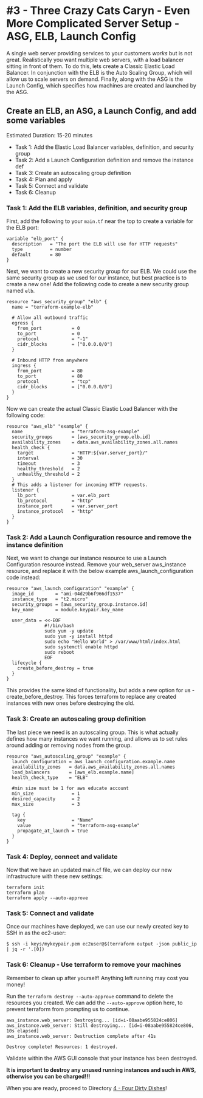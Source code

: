 # #3 - Three Crazy Cats Caryn - Even More Complicated Server Setup - ASG, ELB, Launch Config

A single web server providing services to your customers *works* but is not great.  Realistically you want multiple web servers, with a load balancer sitting in front of them.  To do this, lets create a Classic Elastic Load Balancer.  In conjunction with the ELB is the Auto Scaling Group, which will allow us to scale servers on demand.  Finally, along with the ASG is the Launch Config, which specifies how machines are created and launched by the ASG.

## Create an ELB, an ASG, a Launch Config, and add some variables

Estimated Duration: 15-20 minutes

- Task 1: Add the Elastic Load Balancer variables, definition, and security group
- Task 2: Add a Launch Configuration definition and remove the instance def
- Task 3: Create an autoscaling group definition
- Task 4: Plan and apply
- Task 5: Connect and validate
- Task 6: Cleanup

### Task 1: Add the ELB variables, definition, and security group

First, add the following to your `main.tf` near the top to create a variable for the ELB port:
```hcl
variable "elb_port" {
  description   = "The port the ELB will use for HTTP requests"
  type          = number
  default       = 80
}
```

Next, we want to create a new security group for our ELB.  We could use the same security group as we used for our instance, but best practice is to create a new one!  Add the following code to create a new security group named `elb`.
```hcl
resource "aws_security_group" "elb" {
  name = "terraform-example-elb"

  # Allow all outbound traffic
  egress {
    from_port           = 0
    to_port             = 0
    protocol            = "-1"
    cidr_blocks         = ["0.0.0.0/0"]
  }

  # Inbound HTTP from anywhere
  ingress {
    from_port           = 80
    to_port             = 80
    protocol            = "tcp"
    cidr_blocks         = ["0.0.0.0/0"]
  }
}
```

Now we can create the actual Classic Elastic Load Balancer with the following code:
```hcl
resource "aws_elb" "example" {
  name                  = "terraform-asg-example"
  security_groups       = [aws_security_group.elb.id]
  availability_zones    = data.aws_availability_zones.all.names
  health_check {
    target              = "HTTP:${var.server_port}/"
    interval            = 30
    timeout             = 3
    healthy_threshold   = 2
    unhealthy_threshold = 2
  }
  # This adds a listener for incoming HTTP requests.
  listener {
    lb_port             = var.elb_port
    lb_protocol         = "http"
    instance_port       = var.server_port
    instance_protocol   = "http"
  }
}
```

### Task 2: Add a Launch Configuration resource and remove the instance definition
Next, we want to change our instance resource to use a Launch Configuration resource instead.  Remove your web_server aws_instance resource, and replace it with the below example aws_launch_configuration code instead:
```hcl
resource "aws_launch_configuration" "example" {
  image_id        = "ami-04d29b6f966df1537"
  instance_type   = "t2.micro"
  security_groups = [aws_security_group.instance.id]
  key_name        = module.keypair.key_name

  user_data = <<-EOF
              #!/bin/bash
              sudo yum -y update
              sudo yum -y install httpd
              sudo echo "Hello World" > /var/www/html/index.html
              sudo systemctl enable httpd
              sudo reboot
              EOF
  lifecycle {
    create_before_destroy = true
  }
}
```
This provides the same kind of functionality, but adds a new option for us - create_before_destroy.  This forces terraform to replace any created instances with new ones before destroying the old.

### Task 3: Create an autoscaling group definition

The last piece we need is an autoscaling group.  This is what actually defines how many instances we want running, and allows us to set rules around adding or removing nodes from the group.
```hcl
resource "aws_autoscaling_group" "example" {
  launch_configuration = aws_launch_configuration.example.name
  availability_zones   = data.aws_availability_zones.all.names
  load_balancers       = [aws_elb.example.name]
  health_check_type    = "ELB"
  
  #min size must be 1 for aws educate account
  min_size              = 1
  desired_capacity      = 2
  max_size              = 3

  tag {
    key                 = "Name"
    value               = "terraform-asg-example"
    propagate_at_launch = true
  }
}
```
### Task 4: Deploy, connect and validate

Now that we have an updated main.cf file, we can deploy our new infrastructure with these new settings:

```shell
terraform init
terraform plan
terraform apply --auto-approve
```

### Task 5: Connect and validate

Once our machines have deployed, we can use our newly created key to SSH in as the ec2-user:

`$ ssh -i keys/mykeypair.pem ec2user@$(terraform output -json public_ip | jq -r '.[0])`

### Task 6: Cleanup - Use terraform to remove your machines

Remember to clean up after yourself!  Anything left running may cost you money!

Run the `terraform destroy --auto-approve` command to delete the resources you created.  We can add the `--auto-approve` option here, to prevent terraform from prompting us to continue.

```text
aws_instance.web_server: Destroying... [id=i-08aabe955824ce806]
aws_instance.web_server: Still destroying... [id=i-08aabe955824ce806, 10s elapsed]
aws_instance.web_server: Destruction complete after 41s

Destroy complete! Resources: 1 destroyed.
```

Validate within the AWS GUI console that your instance has been destroyed.

**It is important to destroy any unused running instances and such in AWS, otherwise you can be charged!!!**

When you are ready, proceed to Directory [4 - Four Dirty Dishes](../4-four-dirty-dishes)!
